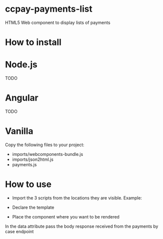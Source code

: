 # ccpay-payments-list

HTML5 Web component to display lists of payments

# How to install

# Node.js

TODO

# Angular

TODO

# Vanilla

Copy the following files to your project:

- imports/webcomponents-bundle.js
- imports/json2html.js
- payments.js

# How to use

 - Import the 3 scripts from the locations they are visible. Example:
 
    <script src="../imports/webcomponents-bundle.js">    </script>

    <script src="../imports/json2html.js">   </script>

    <script src="../payments.js" defer>  </script>
    
  - Declare the template
  
  <template id="payments-list"></template>
  
  - Place the component where you want to be rendered
  
  <payments-list data='jsonDataAsItComesFromTheService'></payments-list>
  
  In the data attribute pass the body response received from the payments by case endpoint

